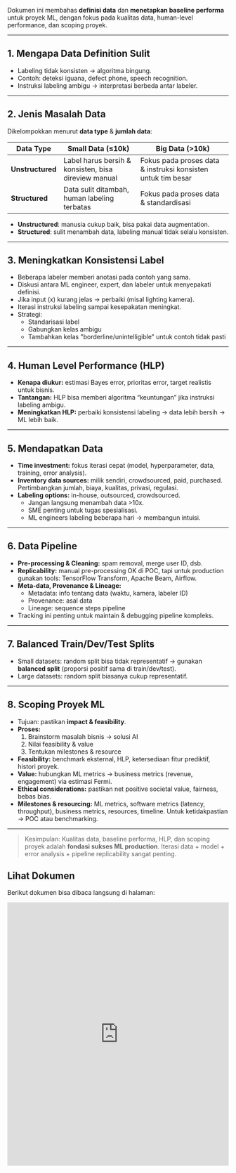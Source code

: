 Dokumen ini membahas **definisi data** dan **menetapkan baseline performa** untuk proyek ML, dengan fokus pada kualitas data, human-level performance, dan scoping proyek.

---

## 1. Mengapa Data Definition Sulit
- Labeling tidak konsisten → algoritma bingung.
- Contoh: deteksi iguana, defect phone, speech recognition.
- Instruksi labeling ambigu → interpretasi berbeda antar labeler.

---

## 2. Jenis Masalah Data
Dikelompokkan menurut **data type** & **jumlah data**:

| Data Type | Small Data (≤10k) | Big Data (>10k) |
|-----------|-----------------|----------------|
| **Unstructured** | Label harus bersih & konsisten, bisa direview manual | Fokus pada proses data & instruksi konsisten untuk tim besar |
| **Structured** | Data sulit ditambah, human labeling terbatas | Fokus pada proses data & standardisasi |

- **Unstructured**: manusia cukup baik, bisa pakai data augmentation.
- **Structured**: sulit menambah data, labeling manual tidak selalu konsisten.

---

## 3. Meningkatkan Konsistensi Label
- Beberapa labeler memberi anotasi pada contoh yang sama.
- Diskusi antara ML engineer, expert, dan labeler untuk menyepakati definisi.
- Jika input (x) kurang jelas → perbaiki (misal lighting kamera).
- Iterasi instruksi labeling sampai kesepakatan meningkat.
- Strategi:
  - Standarisasi label
  - Gabungkan kelas ambigu
  - Tambahkan kelas "borderline/unintelligible" untuk contoh tidak pasti

---

## 4. Human Level Performance (HLP)
- **Kenapa diukur:** estimasi Bayes error, prioritas error, target realistis untuk bisnis.
- **Tantangan:** HLP bisa memberi algoritma “keuntungan” jika instruksi labeling ambigu.
- **Meningkatkan HLP:** perbaiki konsistensi labeling → data lebih bersih → ML lebih baik.

---

## 5. Mendapatkan Data
- **Time investment:** fokus iterasi cepat (model, hyperparameter, data, training, error analysis).
- **Inventory data sources:** milik sendiri, crowdsourced, paid, purchased. Pertimbangkan jumlah, biaya, kualitas, privasi, regulasi.
- **Labeling options:** in-house, outsourced, crowdsourced. 
  - Jangan langsung menambah data >10x.
  - SME penting untuk tugas spesialisasi.
  - ML engineers labeling beberapa hari → membangun intuisi.

---

## 6. Data Pipeline
- **Pre-processing & Cleaning:** spam removal, merge user ID, dsb.
- **Replicability:** manual pre-processing OK di POC, tapi untuk production gunakan tools: TensorFlow Transform, Apache Beam, Airflow.
- **Meta-data, Provenance & Lineage:**
  - Metadata: info tentang data (waktu, kamera, labeler ID)
  - Provenance: asal data
  - Lineage: sequence steps pipeline
- Tracking ini penting untuk maintain & debugging pipeline kompleks.

---

## 7. Balanced Train/Dev/Test Splits
- Small datasets: random split bisa tidak representatif → gunakan **balanced split** (proporsi positif sama di train/dev/test).
- Large datasets: random split biasanya cukup representatif.

---

## 8. Scoping Proyek ML
- Tujuan: pastikan **impact & feasibility**.
- **Proses:**
  1. Brainstorm masalah bisnis → solusi AI
  2. Nilai feasibility & value
  3. Tentukan milestones & resource
- **Feasibility:** benchmark eksternal, HLP, ketersediaan fitur prediktif, histori proyek.
- **Value:** hubungkan ML metrics → business metrics (revenue, engagement) via estimasi Fermi.
- **Ethical considerations:** pastikan net positive societal value, fairness, bebas bias.
- **Milestones & resourcing:** ML metrics, software metrics (latency, throughput), business metrics, resources, timeline. Untuk ketidakpastian → POC atau benchmarking.

---

> Kesimpulan: Kualitas data, baseline performa, HLP, dan scoping proyek adalah **fondasi sukses ML production**. Iterasi data + model + error analysis + pipeline replicability sangat penting.


## Lihat Dokumen

Berikut dokumen bisa dibaca langsung di halaman:

<iframe
  src="https://drive.google.com/file/d/1XTfB1q9cA2sKfRNzDaq5-KjastYtaqP4/preview"
  width="100%"
  height="600px"
  style="border: none;">
</iframe>

